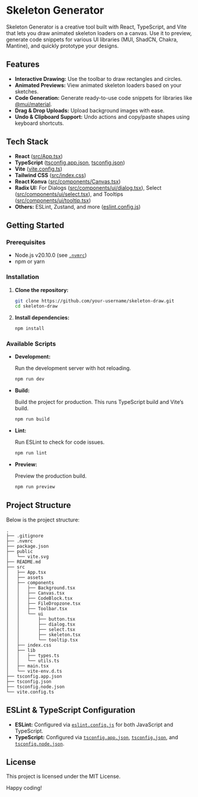# Skeleton Generator

Skeleton Generator is a creative tool built with React, TypeScript, and Vite that lets you draw animated skeleton loaders on a canvas. Use it to preview, generate code snippets for various UI libraries (MUI, ShadCN, Chakra, Mantine), and quickly prototype your designs.

## Features

- **Interactive Drawing:** Use the toolbar to draw rectangles and circles.
- **Animated Previews:** View animated skeleton loaders based on your sketches.
- **Code Generation:** Generate ready-to-use code snippets for libraries like [@mui/material](https://mui.com/).
- **Drag & Drop Uploads:** Upload background images with ease.
- **Undo & Clipboard Support:** Undo actions and copy/paste shapes using keyboard shortcuts.

## Tech Stack

- **React** ([src/App.tsx](src/App.tsx))
- **TypeScript** ([tsconfig.app.json](tsconfig.app.json), [tsconfig.json](tsconfig.json))
- **Vite** ([vite.config.ts](vite.config.ts))
- **Tailwind CSS** ([src/index.css](src/index.css))
- **React Konva** ([src/components/Canvas.tsx](src/components/Canvas.tsx))
- **Radix UI:** For Dialogs ([src/components/ui/dialog.tsx](src/components/ui/dialog.tsx)), Select ([src/components/ui/select.tsx](src/components/ui/select.tsx)), and Tooltips ([src/components/ui/tooltip.tsx](src/components/ui/tooltip.tsx))
- **Others:** ESLint, Zustand, and more ([eslint.config.js](eslint.config.js))

## Getting Started

### Prerequisites

- Node.js v20.10.0 (see [`.nvmrc`](.nvmrc))
- npm or yarn

### Installation

1. **Clone the repository:**

   ```sh
   git clone https://github.com/your-username/skeleton-draw.git
   cd skeleton-draw
   ```

2. **Install dependencies:**

   ```sh
   npm install
   ```

### Available Scripts

- **Development:**

  Run the development server with hot reloading.

  ```sh
  npm run dev
  ```

- **Build:**

  Build the project for production. This runs TypeScript build and Vite’s build.

  ```sh
  npm run build
  ```

- **Lint:**

  Run ESLint to check for code issues.

  ```sh
  npm run lint
  ```

- **Preview:**

  Preview the production build.

  ```sh
  npm run preview
  ```

## Project Structure

Below is the project structure:

```
.
├── .gitignore
├── .nvmrc
├── package.json
├── public
│   └── vite.svg
├── README.md
├── src
│   ├── App.tsx
│   ├── assets
│   ├── components
│   │   ├── Background.tsx
│   │   ├── Canvas.tsx
│   │   ├── CodeBlock.tsx
│   │   ├── FileDropzone.tsx
│   │   ├── Toolbar.tsx
│   │   └── ui
│   │       ├── button.tsx
│   │       ├── dialog.tsx
│   │       ├── select.tsx
│   │       ├── skeleton.tsx
│   │       └── tooltip.tsx
│   ├── index.css
│   ├── lib
│   │   ├── types.ts
│   │   └── utils.ts
│   ├── main.tsx
│   └── vite-env.d.ts
├── tsconfig.app.json
├── tsconfig.json
├── tsconfig.node.json
└── vite.config.ts
```

## ESLint & TypeScript Configuration

- **ESLint:** Configured via [`eslint.config.js`](eslint.config.js) for both JavaScript and TypeScript.
- **TypeScript:** Configured via [`tsconfig.app.json`](tsconfig.app.json), [`tsconfig.json`](tsconfig.json), and [`tsconfig.node.json`](tsconfig.node.json).

## License

This project is licensed under the MIT License.

Happy coding!